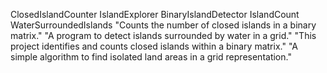 ClosedIslandCounter
 IslandExplorer
 BinaryIslandDetector
 IslandCount
 WaterSurroundedIslands
"Counts the number of closed islands in a binary matrix."
"A program to detect islands surrounded by water in a grid."
"This project identifies and counts closed islands within a binary matrix."
"A simple algorithm to find isolated land areas in a grid representation."
